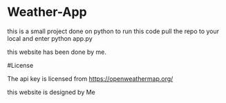 # Weather-App

this is a small project done on python to run this code pull the repo to your local and enter python app.py

this website has been done by me.

#License

The api key is licensed from https://openweathermap.org/

this website is designed by Me
